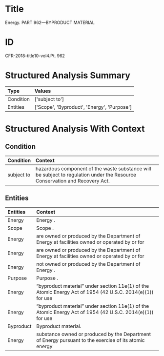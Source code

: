 # Title

 Energy. PART 962—BYPRODUCT MATERIAL


# ID

 CFR-2018-title10-vol4.Pt. 962


# Structured Analysis Summary

| Type      | Values                                      |
|:----------|:--------------------------------------------|
| Condition | ['subject to']                              |
| Entities  | ['Scope', 'Byproduct', 'Energy', 'Purpose'] |


# Structured Analysis With Context

 


## Condition

| Condition   | Context                                                                                                                     |
|:------------|:----------------------------------------------------------------------------------------------------------------------------|
| subject to  | hazardous component of the waste substance will be subject to  regulation under the Resource Conservation and Recovery Act. |


## Entities

| Entities   | Context                                                                                                               |
|:-----------|:----------------------------------------------------------------------------------------------------------------------|
| Energy     | Energy .                                                                                                              |
| Scope      | Scope .                                                                                                               |
| Energy     | are owned or produced by the Department of Energy at facilities owned or operated by or for                           |
| Energy     | are owned or produced by the Department of Energy at facilities owned or operated by or for                           |
| Energy     | not owned or produced by the Department of Energy .                                                                   |
| Purpose    | Purpose .                                                                                                             |
| Energy     | &#8220;byproduct material&#8221; under section 11e(1) of the Atomic Energy Act of 1954 (42 U.S.C. 2014(e)(1)) for use |
| Energy     | &#8220;byproduct material&#8221; under section 11e(1) of the Atomic Energy Act of 1954 (42 U.S.C. 2014(e)(1)) for use |
| Byproduct  | Byproduct  material.                                                                                                  |
| Energy     | substance owned or produced by the Department of Energy pursuant to the exercise of its atomic energy                 |


